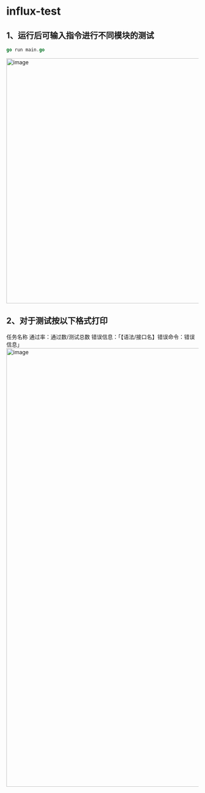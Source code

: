 # influx-test
## 1、运行后可输入指令进行不同模块的测试
```go
go run main.go
```
<img width="641" alt="image" src="https://github.com/ccyy1003/influx-test/assets/135438861/53d937df-6f5a-4b3f-b93e-50319ca69df4">

## 2、对于测试按以下格式打印
任务名称
    通过率：通过数/测试总数
    错误信息：「【语法/接口名】错误命令：错误信息」
<img width="1147" alt="image" src="https://github.com/ccyy1003/influx-test/assets/135438861/66a55899-a8f9-47c4-9be2-3792bc0b81b1">
